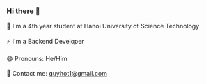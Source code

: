 ### Hi there 👋

<!--
**quyhot/quyhot** is a ✨ _special_ ✨ repository because its `README.md` (this file) appears on your GitHub profile.

Here are some ideas to get you started:

- 🔭 I’m currently working on ...
- 🌱 I’m currently learning ...
- 👯 I’m looking to collaborate on ...
- 🤔 I’m looking for help with ...
- 💬 Ask me about ...
- 📫 How to reach me: ...
- 😄 Pronouns: ...
- ⚡ Fun fact: ...
-->
:school: I'm a 4th year student at Hanoi University of Science Technology <br></br>
⚡ I'm a Backend Developer <br></br>
😄 Pronouns: He/Him <br></br>
💬 Contact me: quyhot1@gmail.com
